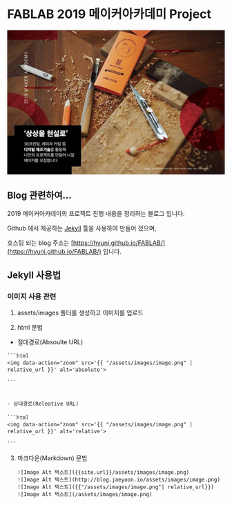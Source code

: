 # FABLAB 2019 메이커아카데미  Project

![FABLAB Screenshot](/assets/images/FABLAB_Logo.png)


## Blog 관련하여...

2019 메이커아카데미의 프로젝트 진행 내용을 정리하는 블로그 입니다.

Github 에서 제공하는 [Jekyll](https://jekyllrb-ko.github.io/) 툴을 사용하여 만들어 졌으며,

호스팅 되는 blog 주소는 [https://hyuni.github.io/FABLAB/](https://hyuni.github.io/FABLAB/) 입니다.



## Jekyll 사용법

### 이미지 사용 관련
 1. assets/images 폴더를 생성하고 이미지를 업로드


 2. html 문법
 
   - 절대경로(Absoulte URL)
   
 	```html
 	<img data-action="zoom" src='{{ "/assets/images/image.png" | relative_url }}' alt='absolute'>
<!-- result : http://blog.jaeyoon.io/my-baseurl/assets/images/image.png -->
 	```
 	
 	
 	- 상대경로(Releative URL)
 	
 	```html
 	<img data-action="zoom" src='{{ "/assets/images/image.png" | relative_url }}' alt='relative'>
<!-- result : /my-baseurl/assets/images/image.png -->
 	```

 	
 3. 마크다운(Markdown) 문법

    ```kramdown
    ![Image Alt 텍스트]({{site.url}}/assets/images/image.png)
    ![Image Alt 텍스트](http://blog.jaeyoon.io/assets/images/image.png)
    ![Image Alt 텍스트]({{"/assets/images/image.png"| relative_url}})
    ![Image Alt 텍스트](/assets/images/image.png)
    ```
 
  

